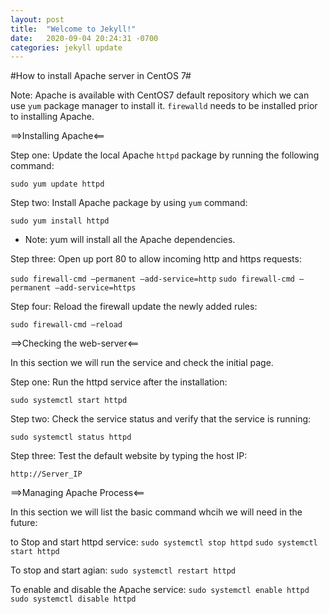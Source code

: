 ```yaml
---
layout: post
title:  "Welcome to Jekyll!"
date:   2020-09-04 20:24:31 -0700
categories: jekyll update
---
```

#How to install Apache server in CentOS 7#

Note:
 Apache is available with CentOS7 default repository which we can use `yum` package manager to install it. 
 `firewalld` needs to be installed prior to installing Apache.

==>Installing Apache<==

Step one:  Update the local Apache `httpd` package by running the following command:

`sudo yum update httpd`

Step two: Install Apache package by using `yum` command:

`sudo yum install httpd`  

- Note: yum will install all the Apache dependencies.

Step three: Open up port 80 to allow incoming http and https requests:
 
`sudo firewall-cmd —permanent —add-service=http`
`sudo firewall-cmd —permanent —add-service=https`

Step four: Reload the firewall update the newly added rules:

`sudo firewall-cmd —reload`


==>Checking the web-server<==

In this section we will run the service and check the initial page.

Step one: Run the httpd service after the installation:

`sudo systemctl start httpd`

Step two: Check the service status and verify that the service is running:

`sudo systemctl status httpd`

Step three: Test the default website by typing the host IP:

`http://Server_IP`


==>Managing Apache Process<==

In this section we will list the basic command whcih we will need in the future:

to Stop and start httpd service:
`sudo systemctl stop httpd`
`sudo systemctl start httpd`

To stop and start agian:
`sudo systemctl restart httpd`

To enable and disable the Apache service:
`sudo systemctl enable httpd`
`sudo systemctl disable httpd`


